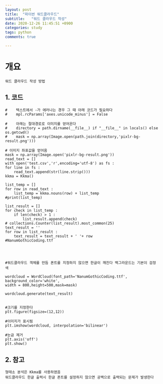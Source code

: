 ```yaml
---
layout: post
title:  "파이썬 워드클라우드"
subtitle:   "워드 클라우드 작성"
date: 2020-12-26 11:45:51 +0900
categories: study
tags: python
comments: true

---
```


# 개요
    워드 클라우드 작성 방법

## 1. 코드

    #    텍스트에서 -가 에러나는 경우 그 때 아래 코드가 필요하다
    #    mpl.rcParams['axes.unicode_minus'] = False
    
    #    아래는 절대경로로 이미지를 얻어온다
    #    directory = path.dirname(__file__) if "__file__" in locals() else os.getcwd()
    #    mask = np.array(Image.open(path.join(directory,'pixlr-bg-result.png')))
     
    # 이미지 좌표값을 얻어옴
    mask = np.array(Image.open('pixlr-bg-result.png'))
    read_text = []
    with open('test.csv','r',encoding='utf-8') as fs :
    for line in fs :
        read_text.append(str(line.strip()))
    kkma = Kkma()
    
    list_temp = []
    for row in read_text :
        list_temp = kkma.nouns(row) + list_temp
    #print(list_temp)
    
    list_result = []
    for check in list_temp :
        if len(check) > 1 :
            list_result.append(check)
    # collections.Counter(list_result).most_common(25)
    text_result = ''
    for row in list_result :
        text_result = text_result + ' '+ row
    #NanumGothicCoding.ttf
    
    


    #워드클라우드 객체를 만듬 폰트를 지정하지 않으면 한글이 깨진다 백그라운드는 기본이 검정색
    
    wordcloud = WordCloud(font_path='NanumGothicCoding.ttf',
    background_color='white',
    width = 800,height=500,mask=mask)
    
    wordcloud.generate(text_result)
    
    
    #크기를 지정한다
    plt.figure(figsize=(12,12))
    
    #이미지가 표시됨
    plt.imshow(wordcloud, interpolation='bilinear')
    
    #눈금 제거
    plt.axis('off')
    plt.show()

 
## 2. 참고
    형태소 분석은 Kkma를 사용하였음
    워드클라우드 한글 출력시 한글 폰트를 설정하지 않으면 공백으로 출력되는 문제가 발생한다
